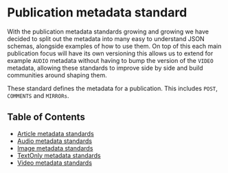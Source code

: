 # Publication metadata standard

With the publication metadata standards growing and growing we have decided to split out the metadata into many easy to understand JSON schemas, alongside examples of how to use them. On top of this each main publication focus will have its own versioning this allows us to extend for example `AUDIO` metadata without having to bump the version of the `VIDEO` metadata, allowing these standards to improve side by side and build communities around shaping them.

These standard defines the metadata for a publication. This includes `POST`, `COMMENTS` and `MIRRORs`.

## Table of Contents

- [Article metadata standards](./article/README.md)
- [Audio metadata standards](./audio/README.md)
- [Image metadata standards](./image/README.md)
- [TextOnly metadata standards](./text-only/README.md)
- [Video metadata standards](./video/README.md)
